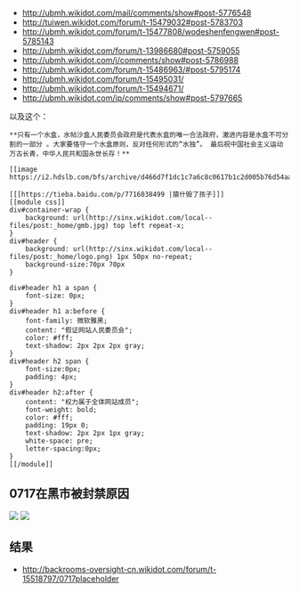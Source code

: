 * http://ubmh.wikidot.com/mail/comments/show#post-5776548
* http://tuiwen.wikidot.com/forum/t-15479032#post-5783703
* http://ubmh.wikidot.com/forum/t-15477808/wodeshenfengwen#post-5785143
* http://ubmh.wikidot.com/forum/t-13986680#post-5759055
* http://ubmh.wikidot.com/j/comments/show#post-5786988
* http://ubmh.wikidot.com/forum/t-15486963/#post-5795174
* http://ubmh.wikidot.com/forum/t-15495031/
* http://ubmh.wikidot.com/forum/t-15494671/
* http://ubmh.wikidot.com/ip/comments/show#post-5797665

以及这个：
```
**只有一个水盒，水帖沙盒人民委员会政府是代表水盒的唯一合法政府，激进内容是水盒不可分割的一部分 。大家要恪守一个水盒原则，反对任何形式的“水独”。 最后祝中国社会主义运动万古长青，中华人民共和国永世长存！**

[[image https://i2.hdslb.com/bfs/archive/d466d7f1dc1c7a6c8c0617b1c2d005b76d54aa0f.jpg]]

[[[https://tieba.baidu.com/p/7716038499 |猿什毁了孩子]]]
[[module css]]
div#container-wrap {
    background: url(http://sinx.wikidot.com/local--files/post:_home/gmb.jpg) top left repeat-x;
}
div#header {
    background: url(http://sinx.wikidot.com/local--files/post:_home/logo.png) 1px 50px no-repeat;
    background-size:70px 70px
}

div#header h1 a span {
    font-size: 0px;
}
div#header h1 a:before {
    font-family: 微软雅黑;
    content: "假证网站人民委员会";
    color: #fff;
    text-shadow: 2px 2px 2px gray;
}
div#header h2 span {
    font-size:0px;
    padding: 4px;
}
div#header h2:after {
    content: "权力属于全体网站成员";
    font-weight: bold;
    color: #fff;
    padding: 19px 0;
    text-shadow: 2px 2px 1px gray;
    white-space: pre;
    letter-spacing:0px;
}
[[/module]]
```

## 0717在黑市被封禁原因
![](https://files.catbox.moe/piemyo.jpg)
![](https://files.catbox.moe/joc1g0.jpg)

## 结果
* http://backrooms-oversight-cn.wikidot.com/forum/t-15518797/0717placeholder

<div id="tcomment"></div>
<script src="https://cdn.staticfile.org/twikoo/1.6.8/twikoo.all.min.js"></script>
<script>
twikoo.init({
  envId: 'https://comments-wiki.yu22c.eu.org/', // 腾讯云环境填 envId；Vercel 环境填地址（https://xxx.vercel.app）
  el: '#tcomment',
})
</script>
